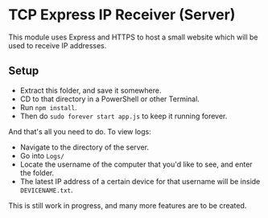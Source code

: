 # TCP Express IP Receiver (Server)
This module uses Express and HTTPS to host a small website which will be used to receive IP addresses.

## Setup
  - Extract this folder, and save it somewhere.
  - CD to that directory in a PowerShell or other Terminal.
  - Run `npm install`.
  - Then do `sudo forever start app.js` to keep it running forever.

And that's all you need to do. To view logs:
  - Navigate to the directory of the server.
  - Go into `Logs/`
  - Locate the username of the computer that you'd like to see, and enter the folder.
  - The latest IP address of a certain device for that username will be inside `DEVICENAME.txt`.

This is still work in progress, and many more features are to be created.
